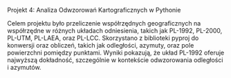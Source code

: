 Projekt 4: Analiza Odwzorowań Kartograficznych w Pythonie

Celem projektu było przeliczenie współrzędnych geograficznych na współrzędne w różnych układach odniesienia, takich jak PL-1992, PL-2000, PL-UTM, PL-LAEA, oraz PL-LCC. Skorzystano z biblioteki pyproj do konwersji oraz obliczeń, takich jak odległości, azymuty, oraz pole powierzchni pomiędzy punktami. Wyniki pokazują, że układ PL-1992 oferuje najwyższą dokładność, szczególnie w kontekście odwzorowania odległości i azymutów.
